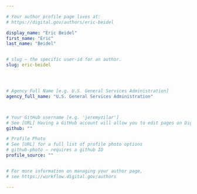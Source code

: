 ```yaml
---

# Your author profile page lives at:
# https://digital.gov/authors/eric-beidel

display_name: "Eric Beidel"
first_name: "Eric"
last_name: "Beidel"


# slug — the specific user-id for an author.
slug: eric-beidel




# Agency Full Name [e.g. U.S. General Services Administration]
agency_full_name: "U.S. General Services Administration"



# Your GitHub username [e.g. 'jeremyzilar']
# See [URL] Having a GitHub account will allow you to edit pages on DigitalGov. The image used in your GitHub account can also be used to populate your digital.gov profile photo.
github: ""

# Profile Photo
# See [URL] for a full list of profile photo options
# github-photo — requires a github ID
profile_source: ""


# For more information on managing your author page,
# see https://workflow.digital.gov/authors

---
```

